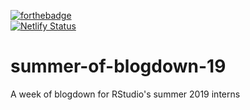  [![forthebadge](https://forthebadge.com/images/badges/cc-by.svg)](https://forthebadge.com)  
[![Netlify Status](https://api.netlify.com/api/v1/badges/cac601bf-77e4-4d7f-b4ec-db2b08829e20/deploy-status)](https://app.netlify.com/sites/summer-of-blogdown/deploys) 

# summer-of-blogdown-19
A week of blogdown for RStudio's summer 2019 interns
